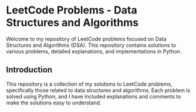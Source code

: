 # LeetCode Problems - Data Structures and Algorithms

Welcome to my repository of LeetCode problems focused on Data Structures and Algorithms (DSA). This repository contains solutions to various problems, detailed explanations, and implementations in Python.

<!--
## Table of Contents

- [Introduction](#introduction)
- [Directory Structure](#directory-structure)
- [How to Use](#how-to-use)
- [Contributing](#contributing)
- [License](#license)
-->

## Introduction

This repository is a collection of my solutions to LeetCode problems, specifically those related to data structures and algorithms. Each problem is solved using Python, and I have included explanations and comments to make the solutions easy to understand.

